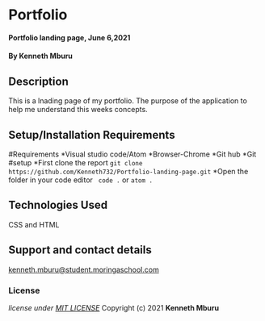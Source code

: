 # Portfolio
#### Portfolio landing page, June 6,2021
#### By **Kenneth Mburu**
## Description
This is a lnading page of my portfolio. The purpose of the application to help me understand this weeks concepts.
## Setup/Installation Requirements
#Requirements
*Visual studio code/Atom
*Browser-Chrome
*Git hub
*Git
#setup
*First clone the report
``git clone https://github.com/Kenneth732/Portfolio-landing-page.git``
*Open the folder in your code editor
`` code .`` or
``atom .``
## Technologies Used
CSS and HTML
## Support and contact details
kenneth.mburu@student.moringaschool.com
### License
*license under [MIT LICENSE](LICENSE.md)*
Copyright (c) 2021 **Kenneth Mburu**
